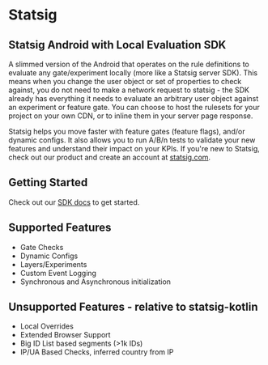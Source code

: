 # Statsig

## Statsig Android with Local Evaluation SDK

A slimmed version of the Android that operates on the rule definitions to evaluate any gate/experiment locally (more like a Statsig server SDK).  This means when you change the user object or set of properties to check against, you do not need to make a network request to statsig - the SDK already has everything it needs to evaluate an arbitrary user object against an experiment or feature gate.  You can choose to host the rulesets for your project on your own CDN, or to inline them in your server page response.

Statsig helps you move faster with feature gates (feature flags), and/or dynamic configs. It also allows you to run A/B/n tests to validate your new features and understand their impact on your KPIs. If you're new to Statsig, check out our product and create an account at [statsig.com](https://www.statsig.com).

## Getting Started
Check out our [SDK docs](https://docs.statsig.com/client/jsLocalEvaluationSDK) to get started.

## Supported Features
- Gate Checks
- Dynamic Configs
- Layers/Experiments
- Custom Event Logging
- Synchronous and Asynchronous initialization

## Unsupported Features - relative to statsig-kotlin
- Local Overrides
- Extended Browser Support
- Big ID List based segments (>1k IDs)
- IP/UA Based Checks, inferred country from IP